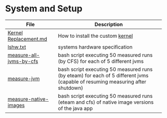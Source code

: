 # System and Setup

File|Description
-|-
[Kernel Replacement.md](https://github.com/bachelor-thesis-resources/System-and-Setup/blob/main/Kernel%20Replacement.md) | How to install the custom [kernel](https://github.com/bachelor-thesis-resources/eteam)
[lshw.txt](https://github.com/bachelor-thesis-resources/System-and-Setup/blob/main/lshw.txt) | systems hardware specification
[measure-all-jvms-by-cfs](https://github.com/bachelor-thesis-resources/System-and-Setup/blob/main/measure-all-jvms-by-cfs) | bash script executing 50 measured runs (by CFS) for each of 5 different jvms
[measure-jvm](https://github.com/bachelor-thesis-resources/System-and-Setup/blob/main/measure-jvm) | bash script executing 50 measured runs (by eteam) for each of 5 different jvms (capable of resuming measuring after shutdown)
[measure-native-images](https://github.com/bachelor-thesis-resources/System-and-Setup/blob/main/measure-native-images) | bash script executing 50 measured runs (eteam and cfs) of native image versions of the java app
